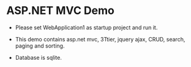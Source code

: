 # ASP.NET MVC Demo

- Please set WebApplication1 as startup project and run it.

- This demo contains asp.net mvc, 3Ttier, jquery ajax, CRUD, search, paging and sorting.

- Database is sqlite.